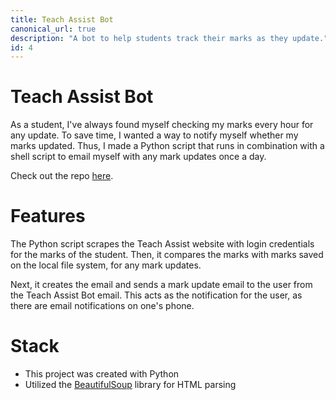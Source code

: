 ```yaml
---
title: Teach Assist Bot
canonical_url: true
description: "A bot to help students track their marks as they update."
id: 4
---
```


# Teach Assist Bot

As a student, I've always found myself checking my marks every hour for any update. To save time, I wanted a way to notify myself whether my marks updated. Thus, I made a Python script that runs in combination with a shell script to email myself with any mark updates once a day.

Check out the repo [here](https://github.com/nathan-louie/teach-assist).

# Features

The Python script scrapes the Teach Assist website with login credentials for the marks of the student. Then, it compares the marks with marks saved on the local file system, for any mark updates.

Next, it creates the email and sends a mark update email to the user from the Teach Assist Bot email. This acts as the notification for the user, as there are email notifications on one's phone.

# Stack

- This project was created with Python
- Utilized the [BeautifulSoup](https://beautiful-soup-4.readthedocs.io/en/latest/) library for HTML parsing
